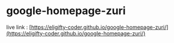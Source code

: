 # google-homepage-zuri
live link : [https://eligifty-coder.github.io/google-homepage-zuri/](https://eligifty-coder.github.io/google-homepage-zuri/)
